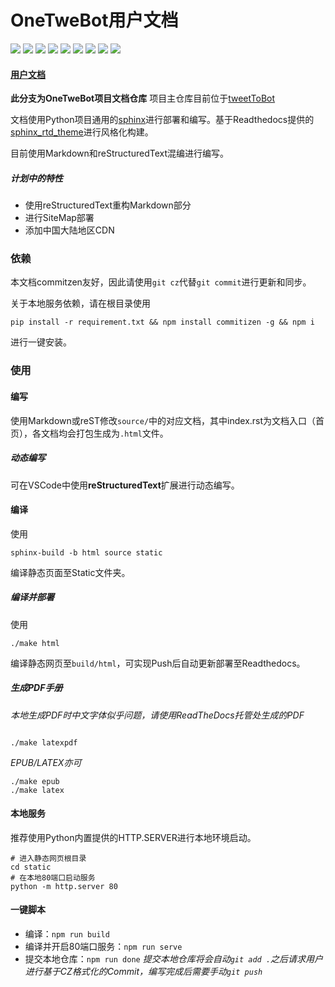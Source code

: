 # OneTweBot用户文档

![](https://img.shields.io/static/v1?label=Nonebot&message=1.7.0&color=green&style=flat-square&link=https://github.com/nonebot/nonebot)&nbsp;![](https://img.shields.io/static/v1?label=Python&message=3.7&color=blue&style=flat-square&link=https://www.python.org/)&nbsp;![](https://img.shields.io/static/v1?label=LICENSE&message=MIT&color=red&style=flat-square&link=https://github.com/chenxuan353/tweetToBot/blob/v3/LICENSE)&nbsp;![](https://img.shields.io/static/v1?label=cqhttp-mirai&message=0.2.3&color=9cf&style=flat-square&link=https://github.com/yyuueexxiinngg/cqhttp-mirai)&nbsp;![](https://img.shields.io/static/v1?label=Mirai&message=1.2.2&color=9cf&style=flat-square&link=https://github.com/mamoe/mirai)&nbsp;![](https://img.shields.io/static/v1?label=CQHTTP&message=4.8&color=brightgreen&style=flat-square&link=https://github.com/nonebot/aiocqhttp)&nbsp;![](https://img.shields.io/static/v1?label=go-cqhttp&message=stable&color=brightgreen&style=flat-square&link=https://github.com/Mrs4s/go-cqhttp)&nbsp;![](https://img.shields.io/static/v1?label=sphinx&message=4.0&color=blue&style=flat-square&link=https://www.sphinx-doc.org/en/master)&nbsp;![](https://img.shields.io/static/v1?label=commitzen&message=friendly&color=brightgreen&style=flat-square&link=http://commitizen.github.io/cz-cli/)

#### [用户文档](https://bothbot-documentation.readthedocs.io/)

**此分支为OneTweBot项目文档仓库** 
项目主仓库目前位于[tweetToBot](https://github.com/chenxuan353/tweetToBot)

文档使用Python项目通用的[sphinx](https://www.sphinx-doc.org/en/master/index.html)进行部署和编写。基于Readthedocs提供的[sphinx_rtd_theme](https://github.com/rtfd/sphinx_rtd_theme)进行风格化构建。

目前使用Markdown和reStructuredText混编进行编写。

##### 计划中的特性

- 使用reStructuredText重构Markdown部分
- 进行SiteMap部署
- 添加中国大陆地区CDN

### 依赖

本文档commitzen友好，因此请使用`git cz`代替`git commit`进行更新和同步。

关于本地服务依赖，请在根目录使用

```shell
pip install -r requirement.txt && npm install commitizen -g && npm i
```

进行一键安装。

### 使用

#### 编写

使用Markdown或reST修改`source/`中的对应文档，其中index.rst为文档入口（首页），各文档均会打包生成为`.html`文件。

##### 动态编写

可在VSCode中使用**reStructuredText**扩展进行动态编写。

#### 编译

使用

```
sphinx-build -b html source static
```
编译静态页面至Static文件夹。

##### 编译并部署

使用
```
./make html

```
编译静态网页至`build/html`，可实现Push后自动更新部署至Readthedocs。

##### 生成PDF手册

*本地生成PDF时中文字体似乎问题，请使用ReadTheDocs托管处生成的PDF*

```shell

./make latexpdf

```

*EPUB/LATEX亦可*

```
./make epub
./make latex
```

#### 本地服务

推荐使用Python内置提供的HTTP.SERVER进行本地环境启动。

```
# 进入静态网页根目录
cd static
# 在本地80端口启动服务
python -m http.server 80
```

#### 一键脚本

- 编译：`npm run build`
- 编译并开启80端口服务：`npm run serve`
- 提交本地仓库：`npm run done`
  *提交本地仓库将会自动`git add .`之后请求用户进行基于CZ格式化的Commit，编写完成后需要手动`git push`*